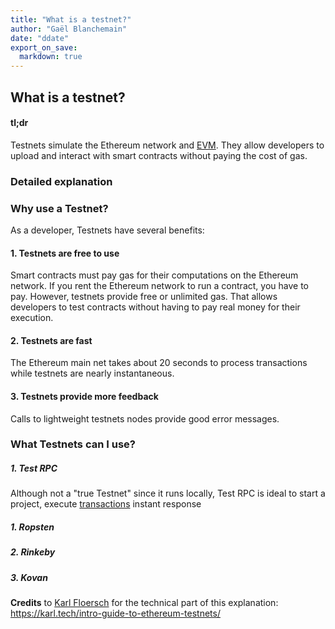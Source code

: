 ```yaml
---
title: "What is a testnet?"
author: "Gaël Blanchemain"
date: "ddate"
export_on_save:
  markdown: true
---
```

##  What is a testnet?

####  tl;dr
Testnets simulate the Ethereum network and [EVM](/docs/Ethereum-glossary-for-newbies/EVM.md). They allow developers to upload and interact with smart contracts without paying the cost of gas.

###  Detailed explanation

###  Why use a Testnet?
As a developer, Testnets have several benefits:
####  1. Testnets are free to use
Smart contracts must pay gas for their computations on the Ethereum network. If you rent the Ethereum network to run a contract, you have to pay. However, testnets provide free or unlimited gas. That allows developers to test contracts without having to pay real money for their execution.
####  2. Testnets are fast
The Ethereum main net takes about 20 seconds to process transactions while testnets are nearly instantaneous.
####  3. Testnets provide more feedback
Calls to lightweight testnets nodes provide good error messages.

###  What Testnets can I use?


##### 1. Test RPC
Although not a "true Testnet" since it runs locally, Test RPC is ideal to start a project, execute [transactions](/docs/Ethereum-glossary-for-newbies/transaction.md) instant response


[//]: # (CJuan> Is there anything Nethereum-specific to say about Ropsten, Rinkeby and Kovan?)

##### 1. Ropsten

##### 2. Rinkeby

##### 3. Kovan

**Credits**  to [Karl Floersch](https://karl.tech) for the technical part of this explanation: https://karl.tech/intro-guide-to-ethereum-testnets/